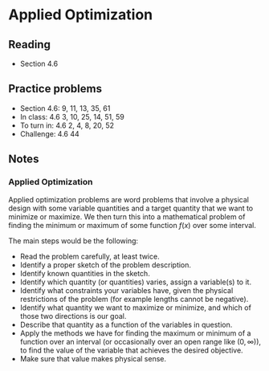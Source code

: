 # Applied Optimization

## Reading

- Section 4.6

## Practice problems

- Section 4.6: 9, 11, 13, 35, 61
- In class: 4.6 3, 10, 25, 14, 51, 59
- To turn in: 4.6 2, 4, 8, 20, 52
- Challenge: 4.6 44

## Notes

### Applied Optimization

Applied optimization problems are word problems that involve a physical design with some variable quantities and a target quantity that we want to minimize or maximize. We then turn this into a mathematical problem of finding the minimum or maximum of some function $f(x)$ over some interval.

The main steps would be the following:

- Read the problem carefully, at least twice.
- Identify a proper sketch of the problem description.
- Identify known quantities in the sketch.
- Identify which quantity (or quantities) varies, assign a variable(s) to it.
- Identify what constraints your variables have, given the physical restrictions of the problem (for example lengths cannot be negative).
- Identify what quantity we want to maximize or minimize, and which of those two directions is our goal.
- Describe that quantity as a function of the variables in question.
- Apply the methods we have for finding the maximum or minimum of a function over an interval (or occasionally over an open range like $(0, \infty)$), to find the value of the variable that achieves the desired objective.
- Make sure that value makes physical sense.
